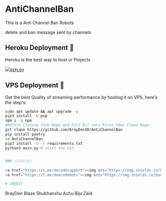 # AntiChannelBan
This is a Anti Channel Ban Robots 

delete and ban message sent by channels

## Heroku Deployment 💜
Heroku is the best way to host ur Projects

[![ ᴅᴇᴘʟᴏʏ](https://www.herokucdn.com/deploy/button.svg)](https://heroku.com/deploy?template=https://github.com/BrayDenXD/AntiChannelBan)


## VPS Deployment 📡
Get the best Quality of streaming performance by hosting it on VPS, here's the step's:

```sh
sudo apt update && apt upgrade -y
pip3 install -U pip
npm i -g npm
#before Cloning fork Repo and Fill All vars First then Clone Repo .
git clone https://github.com/BrayDenXD/AntiChannelBan
pip install poetry
cd AntiChannelBan
pip3 install -U -r requirements.txt
python3 main.py # start the bot.


### 𝚂𝚄𝙿𝙿𝙾𝚁𝚃 
                          
<a href="https://t.me/decodesupport"><img src="https://img.shields.io/badge/Join-SUPPORT%20GROUP-red.svg?logo=Telegram"></a>
<a href="https://t.me/deecodebots"><img src="https://img.shields.io/badge/Join-SUPPORT%20CHANNEL-red.svg?logo=Telegram"></a>

# CREDIT

```
BrayDen
Blaze
Shubhanshu
Achu Biju
Zaid
```
